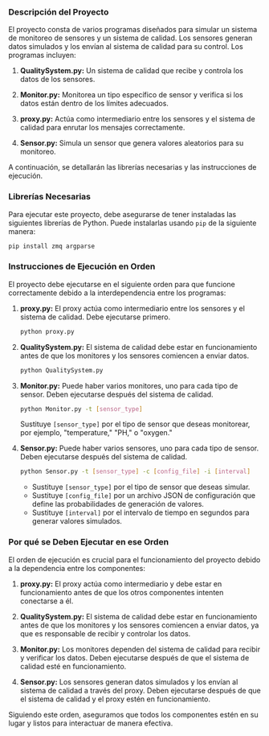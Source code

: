 
### Descripción del Proyecto
El proyecto consta de varios programas diseñados para simular un sistema de monitoreo de sensores y un sistema de calidad. Los sensores generan datos simulados y los envían al sistema de calidad para su control. Los programas incluyen:

1. **QualitySystem.py:** Un sistema de calidad que recibe y controla los datos de los sensores.

2. **Monitor.py:** Monitorea un tipo específico de sensor y verifica si los datos están dentro de los límites adecuados.

3. **proxy.py:** Actúa como intermediario entre los sensores y el sistema de calidad para enrutar los mensajes correctamente.

4. **Sensor.py:** Simula un sensor que genera valores aleatorios para su monitoreo.

A continuación, se detallarán las librerías necesarias y las instrucciones de ejecución.

### Librerías Necesarias
Para ejecutar este proyecto, debe asegurarse de tener instaladas las siguientes librerías de Python. Puede instalarlas usando `pip` de la siguiente manera:

```bash
pip install zmq argparse
```

### Instrucciones de Ejecución en Orden

El proyecto debe ejecutarse en el siguiente orden para que funcione correctamente debido a la interdependencia entre los programas:

1. **proxy.py:** El proxy actúa como intermediario entre los sensores y el sistema de calidad. Debe ejecutarse primero.

   ```bash
   python proxy.py
   ```

2. **QualitySystem.py:** El sistema de calidad debe estar en funcionamiento antes de que los monitores y los sensores comiencen a enviar datos.

   ```bash
   python QualitySystem.py
   ```

3. **Monitor.py:** Puede haber varios monitores, uno para cada tipo de sensor. Deben ejecutarse después del sistema de calidad.

   ```bash
   python Monitor.py -t [sensor_type]
   ```

   Sustituye `[sensor_type]` por el tipo de sensor que deseas monitorear, por ejemplo, "temperature," "PH," o "oxygen."

4. **Sensor.py:** Puede haber varios sensores, uno para cada tipo de sensor. Deben ejecutarse después del sistema de calidad.

   ```bash
   python Sensor.py -t [sensor_type] -c [config_file] -i [interval]
   ```

   - Sustituye `[sensor_type]` por el tipo de sensor que deseas simular.
   - Sustituye `[config_file]` por un archivo JSON de configuración que define las probabilidades de generación de valores.
   - Sustituye `[interval]` por el intervalo de tiempo en segundos para generar valores simulados.

### Por qué se Deben Ejecutar en ese Orden
El orden de ejecución es crucial para el funcionamiento del proyecto debido a la dependencia entre los componentes:

1. **proxy.py:** El proxy actúa como intermediario y debe estar en funcionamiento antes de que los otros componentes intenten conectarse a él.

2. **QualitySystem.py:** El sistema de calidad debe estar en funcionamiento antes de que los monitores y los sensores comiencen a enviar datos, ya que es responsable de recibir y controlar los datos.

3. **Monitor.py:** Los monitores dependen del sistema de calidad para recibir y verificar los datos. Deben ejecutarse después de que el sistema de calidad esté en funcionamiento.

4. **Sensor.py:** Los sensores generan datos simulados y los envían al sistema de calidad a través del proxy. Deben ejecutarse después de que el sistema de calidad y el proxy estén en funcionamiento.

Siguiendo este orden, aseguramos que todos los componentes estén en su lugar y listos para interactuar de manera efectiva.